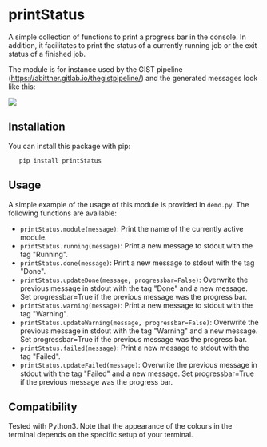 printStatus
===========
A simple collection of functions to print a progress bar in the console. In addition, it facilitates to print the status
of a currently running job or the exit status of a finished job. 

The module is for instance used by the GIST pipeline (https://abittner.gitlab.io/thegistpipeline/) and the generated
messages look like this: 

![](https://abittner.gitlab.io/thegistpipeline/V3.0.0-doc1/_images/runningPipeline.png)


Installation
-------------
You can install this package with pip:

```
   pip install printStatus
```


Usage
-------------
A simple example of the usage of this module is provided in ``demo.py``. The following functions are available:

* ``printStatus.module(message)``: Print the name of the currently active module. 
* ``printStatus.running(message)``:  Print a new message to stdout with the tag "Running".
* ``printStatus.done(message)``: Print a new message to stdout with the tag "Done". 
* ``printStatus.updateDone(message, progressbar=False)``: Overwrite the previous message in stdout with the tag "Done" and a new message. Set progressbar=True if the previous message was the progress bar. 
* ``printStatus.warning(message)``: Print a new message to stdout with the tag "Warning". 
* ``printStatus.updateWarning(message, progressbar=False)``: Overwrite the previous message in stdout with the tag "Warning" and a new message. Set progressbar=True if the previous message was the progress bar. 
* ``printStatus.failed(message)``: Print a new message to stdout with the tag "Failed". 
* ``printStatus.updateFailed(message)``: Overwrite the previous message in stdout with the tag "Failed" and a new message. Set progressbar=True if the previous message was the progress bar. 


Compatibility
-------------
Tested with Python3. Note that the appearance of the colours in the terminal depends on the specific setup of your terminal. 



